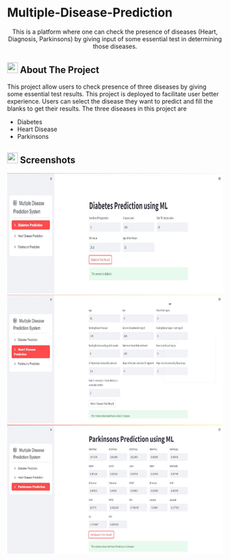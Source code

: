 # Multiple-Disease-Prediction

<p align="center"> 
    This is a platform where one can check the presence of diseases (Heart, Diagnosis, Parkinsons) by giving input of some essential test in determining those
  diseases.<br/>
</p>

<!-- ABOUT THE PROJECT -->
## <img src="https://cdn-icons-png.flaticon.com/512/3306/3306613.png" width="25" height="25"> About The Project
<p>This project allow users to check presence of three diseases by giving some essential test results. This project is deployed to facilitate user better experience.
  Users can select the disease they want to predict and fill the blanks to get their results. The three diseases in this project are </p>

- Diabetes 
- Heart Disease
- Parkinsons

## <img src="https://cdn-icons-png.flaticon.com/512/6823/6823853.png" width="25" height="25"> Screenshots

<img src="Images/Diabetes.JPG" alt="logo" height="280" width="750">
<img src="Images/heart.JPG" alt="logo" height="300" width="700">
<img src="Images/parkinson.JPG" alt="logo" height="300" width="700">
